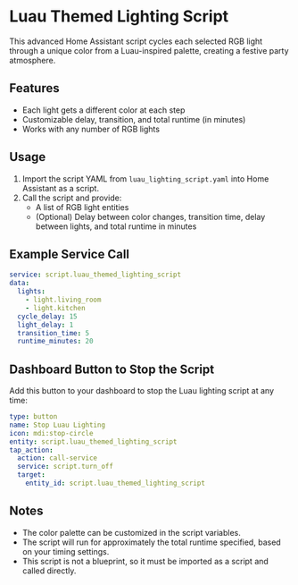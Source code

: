 # Luau Themed Lighting Script

This advanced Home Assistant script cycles each selected RGB light through a unique color from a Luau-inspired palette, creating a festive party atmosphere.

## Features

- Each light gets a different color at each step
- Customizable delay, transition, and total runtime (in minutes)
- Works with any number of RGB lights

## Usage

1. Import the script YAML from `luau_lighting_script.yaml` into Home Assistant as a script.
2. Call the script and provide:
   - A list of RGB light entities
   - (Optional) Delay between color changes, transition time, delay between lights, and total runtime in minutes

## Example Service Call

```yaml
service: script.luau_themed_lighting_script
data:
  lights:
    - light.living_room
    - light.kitchen
  cycle_delay: 15
  light_delay: 1
  transition_time: 5
  runtime_minutes: 20
```

## Dashboard Button to Stop the Script

Add this button to your dashboard to stop the Luau lighting script at any time:

```yaml
type: button
name: Stop Luau Lighting
icon: mdi:stop-circle
entity: script.luau_themed_lighting_script
tap_action:
  action: call-service
  service: script.turn_off
  target:
    entity_id: script.luau_themed_lighting_script
```

## Notes

- The color palette can be customized in the script variables.
- The script will run for approximately the total runtime specified, based on your timing settings.
- This script is not a blueprint, so it must be imported as a script and called directly.

